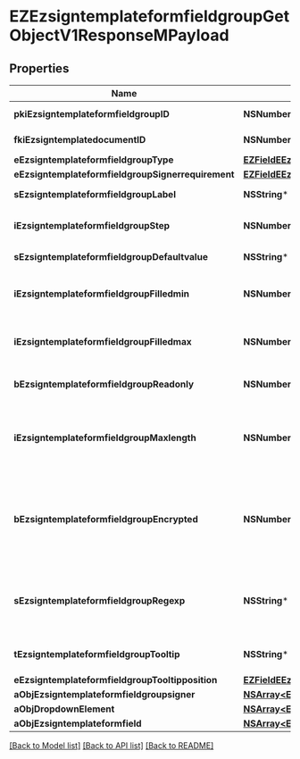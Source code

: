 # EZEzsigntemplateformfieldgroupGetObjectV1ResponseMPayload

## Properties
Name | Type | Description | Notes
------------ | ------------- | ------------- | -------------
**pkiEzsigntemplateformfieldgroupID** | **NSNumber*** | The unique ID of the Ezsigntemplateformfieldgroup | 
**fkiEzsigntemplatedocumentID** | **NSNumber*** | The unique ID of the Ezsigntemplatedocument | 
**eEzsigntemplateformfieldgroupType** | [**EZFieldEEzsigntemplateformfieldgroupType***](EZFieldEEzsigntemplateformfieldgroupType.md) |  | 
**eEzsigntemplateformfieldgroupSignerrequirement** | [**EZFieldEEzsigntemplateformfieldgroupSignerrequirement***](EZFieldEEzsigntemplateformfieldgroupSignerrequirement.md) |  | 
**sEzsigntemplateformfieldgroupLabel** | **NSString*** | The Label for the Ezsigntemplateformfieldgroup | 
**iEzsigntemplateformfieldgroupStep** | **NSNumber*** | The step when the Ezsigntemplatesigner will be invited to fill the form fields | 
**sEzsigntemplateformfieldgroupDefaultvalue** | **NSString*** | The default value for the Ezsigntemplateformfieldgroup | [optional] 
**iEzsigntemplateformfieldgroupFilledmin** | **NSNumber*** | The minimum number of Ezsigntemplateformfield that must be filled in the Ezsigntemplateformfieldgroup | 
**iEzsigntemplateformfieldgroupFilledmax** | **NSNumber*** | The maximum number of Ezsigntemplateformfield that must be filled in the Ezsigntemplateformfieldgroup | 
**bEzsigntemplateformfieldgroupReadonly** | **NSNumber*** | Whether the Ezsigntemplateformfieldgroup is read only or not. | 
**iEzsigntemplateformfieldgroupMaxlength** | **NSNumber*** | The maximum length for the value in the Ezsigntemplateformfieldgroup  This can only be set if eEzsigntemplateformfieldgroupType is **Text** or **Textarea** | [optional] 
**bEzsigntemplateformfieldgroupEncrypted** | **NSNumber*** | Whether the Ezsigntemplateformfieldgroup is encrypted in the database or not. Encrypted values are not displayed on the Ezsigndocument. This can only be set if eEzsigntemplateformfieldgroupType is **Text** or **Textarea** | [optional] 
**sEzsigntemplateformfieldgroupRegexp** | **NSString*** | A regular expression to indicate what values are acceptable for the Ezsigntemplateformfieldgroup.  This can only be set if eEzsigntemplateformfieldgroupType is **Text** or **Textarea** | [optional] 
**tEzsigntemplateformfieldgroupTooltip** | **NSString*** | A tooltip that will be presented to Ezsigntemplatesigner about the Ezsigntemplateformfieldgroup | [optional] 
**eEzsigntemplateformfieldgroupTooltipposition** | [**EZFieldEEzsigntemplateformfieldgroupTooltipposition***](EZFieldEEzsigntemplateformfieldgroupTooltipposition.md) |  | [optional] 
**aObjEzsigntemplateformfieldgroupsigner** | [**NSArray&lt;EZEzsigntemplateformfieldgroupsignerResponseCompound&gt;***](EZEzsigntemplateformfieldgroupsignerResponseCompound.md) |  | 
**aObjDropdownElement** | [**NSArray&lt;EZCustomDropdownElementResponseCompound&gt;***](EZCustomDropdownElementResponseCompound.md) |  | [optional] 
**aObjEzsigntemplateformfield** | [**NSArray&lt;EZEzsigntemplateformfieldResponseCompound&gt;***](EZEzsigntemplateformfieldResponseCompound.md) |  | 

[[Back to Model list]](../README.md#documentation-for-models) [[Back to API list]](../README.md#documentation-for-api-endpoints) [[Back to README]](../README.md)


